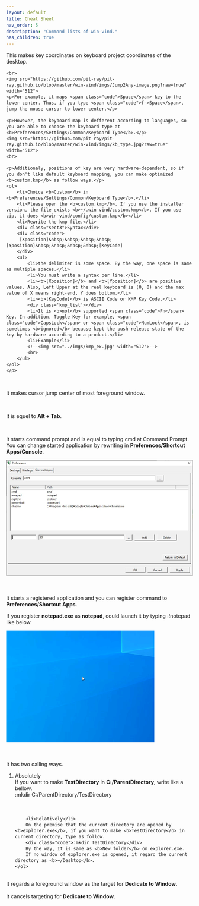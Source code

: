 ```yaml
---
layout: default
title: Cheat Sheet
nav_order: 5
descripption: "Command lists of win-vind."
has_children: true
---
```


<div id="jump_to_any">
    <p>This makes key coordinates on keyboard project coordinates of the desktop.</p>

    <br>
    <img src="https://github.com/pit-ray/pit-ray.github.io/blob/master/win-vind/imgs/Jump2Any-image.png?raw=true" width="512">
    <p>For example, it maps <span class="code">Space</span> key to the lower center. Thus, if you type <span class="code">f->Space</span>, jump the mouse cursor to lower center.</p>

    <p>However, the keyboard map is defferent according to languages, so you are able to choose the keyboard type at <b>Preferences/Settings/Common/Keyboard Type</b>.</p>
    <img src="https://github.com/pit-ray/pit-ray.github.io/blob/master/win-vind/imgs/kb_type.jpg?raw=true" width="512">
    <br>

    <p>Additionaly, positions of key are very hardware-dependent, so if you don't like default keyboard mapping, you can make optimized <b>custom.kmp</b> as follow ways.</p>
    <ol>
        <li>Choice <b>Custom</b> in <b>Preferences/Settings/Common/Keyboard Type</b>.</li>
        <li>Please open the <b>custom.kmp</b>. If you use the installer version, the file exists <b>~/.win-vind/custom.kmp</b>. If you use zip, it does <b>win-vind/config/custom.kmp</b></li>
        <li>Rewrite the kmp file.</li>
        <div class="sect3">Syntax</div>
        <div class="code">
         [Xposition]&nbsp;&nbsp;&nbsp;&nbsp;[Yposition]&nbsp;&nbsp;&nbsp;&nbsp;[KeyCode]
        </div>
        <ul>
            <li>the delimiter is some space. By the way, one space is same as multiple spaces.</li>
            <li>You must write a syntax per line.</li>
            <li><b>[Xposition]</b> and <b>[Yposition]</b> are positive values. Also, Left Upper at the real keyboard is (0, 0) and the max value of X means right-end, Y does bottom.</li>
            <li><b>[KeyCode]</b> is ASCII Code or KMP Key Code.</li>
            <div class='kmp_list'></div>
            <li>It is <b>not</b> supported <span class="code">Fn</span> Key. In addition, Toggle Key for example, <span class="code">CapsLock</span> or <span class="code">NumLock</span>, is sometimes <b>ignored</b> because kept the push-release-state of the key by hardware according to a product.</li>
            <li>Example</li>
            <!--<img src="../imgs/kmp_ex.jpg" width="512">-->
            <br>
        </ul>
    </ol>
    </p>
</div>

<br>
<div id="jump_to_active_window">
    <p>It makes cursor jump center of most foreground window.</p>
</div>
<br>

<div id="switch_window">
    <p>It is equel to <b>Alt + Tab</b>.</p>
</div>
<br>

<div id="start_shell">
    <p>It starts command prompt and is equal to typing <span class="code">cmd</span> at Command Prompt. You can change started application by rewriting in <b>Preferences/Shortcut Apps/Console</b>.</p>
    <img src="https://github.com/pit-ray/pit-ray.github.io/raw/master/win-vind/imgs/config_shortapps.jpg?raw=true" width=512>
</div>
<br>
<br>
<div id="start_any_app">
    <p>It starts a registered application and you can register command to <b>Preferences/Shortcut Apps</b>.</p>
    <p>If you register <b>notepad.exe</b> as <b>notepad</b>, could launch it by typing <span class="code">:!notepad</span> like below.</p>
    <img src="https://github.com/pit-ray/pit-ray.github.io/blob/master/win-vind/imgs/cmd-demo.gif?raw=true" width="400">  
</div>

<br>
<br>
<div id="make_dir">
    <p>It has two calling ways.
    <ol>
        <li>Absolutely</li>
        If you want to make <b>TestDirectory</b> in <b>C:/ParentDirectory</b>, write like a bellow.
        <div class="code">:mkdir C:/ParentDirectory/TestDirectory</div>
        <br>
        <br>

        <li>Relatively</li>
        On the premise that the current directory are opened by <b>explorer.exe</b>, if you want to make <b>TestDirectory</b> in current directory, type as follow.
        <div class="code">:mkdir TestDirectory</div>
        By the way, It is same as <b>New folder</b> on explorer.exe.
        If no window of explorer.exe is opened, it regard the current directory as <b>~/Desktop</b>.
    </ol>
</div>
<br>
<div id="enable_targeting_of_dedicate_to_window">
    It regards a foreground window as the target for <b>Dedicate to Window</b>.
</div>
<br>
<div id="disable_targeting_of_dedicate_to_window">
    It cancels targeting for <b>Dedicate to Window</b>.
</div>
